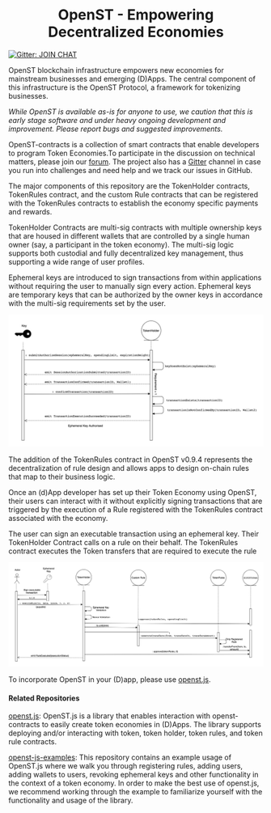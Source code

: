 <h1 align="center">OpenST - Empowering Decentralized Economies</h1>

[![Gitter: JOIN CHAT](https://img.shields.io/badge/gitter-JOIN%20CHAT-brightgreen.svg)](https://gitter.im/OpenSTFoundation/SimpleToken)

OpenST blockchain infrastructure empowers new economies for mainstream businesses and emerging (D)Apps. The central component of this infrastructure is the OpenST Protocol, a framework for tokenizing businesses.

_While OpenST is available as-is for anyone to use, we caution that this is early stage software and under heavy ongoing development and improvement. Please report bugs and suggested improvements._

OpenST-contracts is a collection of smart contracts that enable developers to program Token Economies.To participate in the discussion on technical matters, please join our [forum](https://discuss.openst.org/). The project also has a [Gitter](https://gitter.im/OpenSTFoundation/SimpleToken) channel in case you run into challenges and need help and we track our issues in GitHub.

The major components of this repository are the TokenHolder contracts, TokenRules contract, and the custom Rule contracts that can be registered with the TokenRules contracts to establish the economy specific payments and rewards.

TokenHolder Contracts are multi-sig contracts with multiple ownership keys that are housed in different wallets that are controlled by a single human owner (say, a participant in the token economy). The multi-sig logic supports both custodial and fully decentralized key management, thus supporting a wide range of user profiles.

Ephemeral keys are introduced to sign transactions from within applications without requiring the user to manually sign every action. Ephemeral keys are temporary keys that can be authorized by the owner keys in accordance with the multi-sig requirements set by the user. 

![Image 1](src/EphemeralKeyAuthorization.png)

The addition of the TokenRules contract in OpenST v0.9.4 represents the decentralization of rule design and allows apps to design on-chain rules that map to their business logic. 

Once an (d)App developer has set up their Token Economy using OpenST, their users can interact with it without explicitly  signing transactions that are triggered by the execution of a Rule registered with the TokenRules contract associated with the economy. 

The user can sign an executable transaction using an ephemeral key. Their TokenHolder Contract calls on a rule on their behalf. The TokenRules contract executes the Token transfers that are required to execute the rule 

![Image2](src/ExecuteRule.png)

To incorporate OpenST in your (D)app, please use [openst.js](https://github.com/OpenSTFoundation/openst.js). 
      
#### Related Repositories

[openst.js](https://github.com/OpenSTFoundation/openst.js): OpenST.js is a library that enables interaction with openst-contracts to easily create token economies in (D)Apps. The library supports deploying and/or interacting with token, token holder, token rules, and token rule contracts.

[openst-js-examples](https://github.com/OpenSTFoundation/openst-js-examples): This repository contains an example usage of 
OpenST.js where we walk you through registering rules, adding users, adding wallets to users, revoking ephemeral keys and other functionality in the context of a token economy. In order to make the best use of openst.js, we recommend working through the example to familiarize yourself with the functionality and usage of the library.
